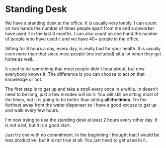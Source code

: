 # Standing Desk

We have a standing desk at the office. It is usually very lonely. I can count on two hands the number of times people apart from me and a coworker have used it in the last 3 months. I can also count on one hand the number of people who have used it and we have 40+ people in the office.

Sitting for 8 hours a day, every day, is really bad for your health. It is usually even more than that since most people (me included) sit a lot when they get home as well.

It used to be something that most people didn't hear about, but now everybody knows it. The difference is you can choose to act on that knowledge or not.

The first step is to get up and take a stroll every once in a while. In doesn't need to be long, just a few minutes will do it. You will still be sitting most of the times, but it is going to be better than sitting **all the times**. I'm the furthest away from the water dispenser so I have a good excuse to get up and walk every few hours.

I'm now trying to use the standing desk at least 2 hours every other day. It is not a lot, but it is a good start.

Just try one with no commitment. In the beginning I thought that I would be less productive, but it is not true at all. You just need to get used to it.